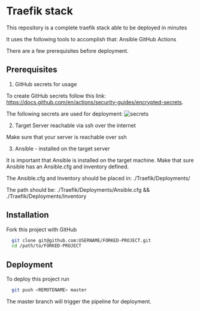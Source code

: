 
# Traefik stack

This repository is a complete traefik stack able to be deployed in minutes

It uses the following tools to accomplish that:
Ansible
GitHub Actions

There are a few prerequisites before deployment.

## Prerequisites

1) GitHub secrets for usage

To create GitHub secrets follow this link: <https://docs.github.com/en/actions/security-guides/encrypted-secrets>.

The following secrets are used for deployment:
![secrets](https://user-images.githubusercontent.com/10562868/187651966-85bd7898-1f7d-4fec-9e8e-56567171aa34.PNG)

2) Target Server reachable via ssh over the internet

Make sure that your server is reachable over ssh

3) Ansible - installed on the target server

It is important that Ansible is installed on the target machine. 
Make that sure Ansible has an Ansible.cfg and inventory defined.

The Ansible.cfg and Inventory should be placed in: ./Traefik/Deployments/

The path should be: ./Traefik/Deployments/Ansible.cfg && ./Traefik/Deployments/Inventory


## Installation

Fork this project with GitHub

```bash
  git clone git@github.com:USERNAME/FORKED-PROJECT.git
  cd /path/to/FORKED-PROJECT
```


## Deployment

To deploy this project run

```bash
  git push <REMOTENAME> master 
```

The master branch will trigger the pipeline for deployment.
